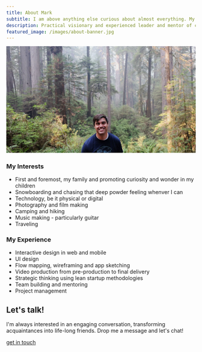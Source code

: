 ```yaml
---
title: About Mark
subtitle: I am above anything else curious about almost everything. My curiousity has led me to explore history, design, art, film & video, photography and so many other ideas and skills. The way beautiful objects and captivating experiences are designed and created is the cornerstone of my work.
description: Practical visionary and experienced leader and mentor of creative and product teams focused on building new digital platforms and setting strategy for existing digital experiences.
featured_image: /images/about-banner.jpg
---
```


![](/images/about-banner.jpg)

### My Interests

- First and foremost, my family and promoting curiosity and wonder in my children
- Snowboarding and chasing that deep powder feeling whenver I can
- Technology, be it physical or digital
- Photography and film making
- Camping and hiking
- Music making - particularly guitar
- Traveling

### My Experience

- Interactive design in web and mobile
- UI design
- Flow mapping, wireframing and app sketching
- Video production from pre-production to final delivery
- Strategic thinking using lean startup methodologies
- Team building and mentoring
- Project management

## Let's talk!

I'm always interested in an engaging conversation, transforming acquaintances into life-long friends. Drop me a message and let's chat!

<a href="/contact" class="button button--large">get in touch</a>
